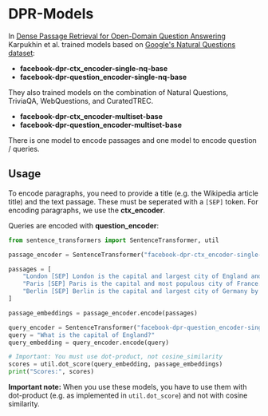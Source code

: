 # DPR-Models
In [Dense Passage Retrieval  for Open-Domain Question Answering](https://arxiv.org/abs/2004.04906)  Karpukhin et al. trained models based on [Google's Natural Questions dataset](https://ai.google.com/research/NaturalQuestions):
- **facebook-dpr-ctx_encoder-single-nq-base** 
- **facebook-dpr-question_encoder-single-nq-base**

They also trained models on the combination of Natural Questions, TriviaQA, WebQuestions, and CuratedTREC.
- **facebook-dpr-ctx_encoder-multiset-base** 
- **facebook-dpr-question_encoder-multiset-base**


There is one model to encode passages and one model to encode question / queries.

## Usage

To encode paragraphs, you need to provide a title (e.g. the Wikipedia article title) and the text passage. These must be seperated with a `[SEP]` token.  For encoding paragraphs, we use the **ctx_encoder**.

Queries are encoded with **question_encoder**:
```python
from sentence_transformers import SentenceTransformer, util

passage_encoder = SentenceTransformer("facebook-dpr-ctx_encoder-single-nq-base")

passages = [
    "London [SEP] London is the capital and largest city of England and the United Kingdom.",
    "Paris [SEP] Paris is the capital and most populous city of France.",
    "Berlin [SEP] Berlin is the capital and largest city of Germany by both area and population.",
]

passage_embeddings = passage_encoder.encode(passages)

query_encoder = SentenceTransformer("facebook-dpr-question_encoder-single-nq-base")
query = "What is the capital of England?"
query_embedding = query_encoder.encode(query)

# Important: You must use dot-product, not cosine_similarity
scores = util.dot_score(query_embedding, passage_embeddings)
print("Scores:", scores)
```

**Important note:** When you use these models, you have to use them with dot-product (e.g. as implemented in `util.dot_score`) and not with cosine similarity.